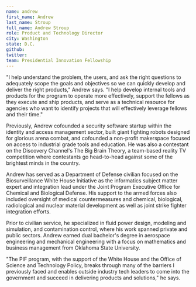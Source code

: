 ```yaml
---
name: andrew
first_name: Andrew
last_name: Stroup
full_name: Andrew Stroup
role: Product and Technology Director
city: Washington
state: D.C.
github:
twitter:
team: Presidential Innovation Fellowship
---
```


"I help understand the problem, the users, and ask the right questions to adequately scope the goals and objectives so we can quickly develop and deliver the right products," Andrew says. "I help develop internal tools and products for the program to operate more effectively, support the fellows as they execute and ship products, and serve as a technical resource for agencies who want to identify projects that will effectively leverage fellows and their time."

Previously, Andrew cofounded a security software startup within the identity and access management sector, built giant fighting robots designed for glorious arena combat, and cofounded a non-profit makerspace focused on access to industrial grade tools and education. He was also a contestant on the Discovery Channel's The Big Brain Theory, a team-based reality TV competition where contestants go head-to-head against some of the brightest minds in the country.

Andrew has served as a Department of Defense civilian focused on the Biosurveillance White House Initiative as the informatics subject matter expert and integration lead under the Joint Program Executive Office for Chemical and Biological Defense. His support to the armed forces also included oversight of medical countermeasures and chemical, biological, radiological and nuclear material development as well as joint strike fighter integration efforts.

Prior to civilian service, he specialized in fluid power design, modeling and simulation, and contamination control, where his work spanned private and public sectors. Andrew earned dual bachelor's degree in aerospace engineering and mechanical engineering with a focus on mathematics and business management from Oklahoma State University.

"The PIF program, with the support of the White House and the Office of Science and Technology Policy, breaks through many of the barriers I previously faced and enables outside industry tech leaders to come into the government and succeed in delivering products and solutions," he says.
